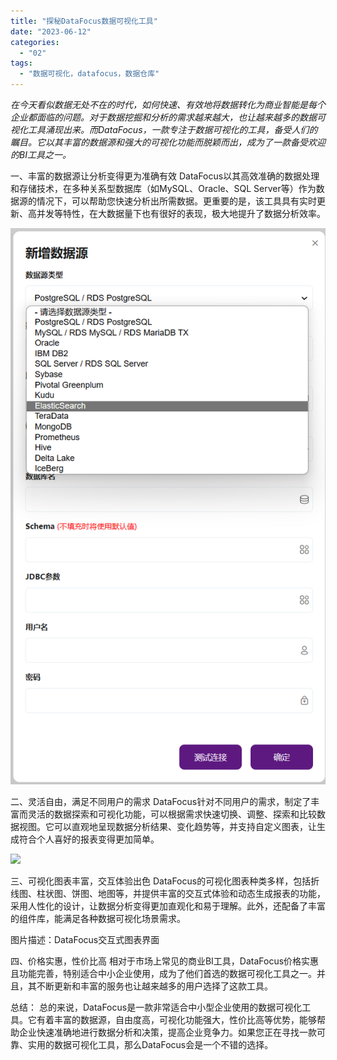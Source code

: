 ```yaml
---
title: "探秘DataFocus数据可视化工具"
date: "2023-06-12"
categories: 
  - "02"
tags: 
  - "数据可视化，datafocus，数据仓库"
---
```


_在今天看似数据无处不在的时代，如何快速、有效地将数据转化为商业智能是每个企业都面临的问题。对于数据挖掘和分析的需求越来越大，也让越来越多的数据可视化工具涌现出来。而DataFocus，一款专注于数据可视化的工具，备受人们的瞩目。它以其丰富的数据源和强大的可视化功能而脱颖而出，成为了一款备受欢迎的BI工具之一。_

一、丰富的数据源让分析变得更为准确有效 DataFocus以其高效准确的数据处理和存储技术，在多种关系型数据库（如MySQL、Oracle、SQL Server等）作为数据源的情况下，可以帮助您快速分析出所需数据。更重要的是，该工具具有实时更新、高并发等特性，在大数据量下也有很好的表现，极大地提升了数据分析效率。

![](images/1686530421-%E6%95%B0%E6%8D%AE%E5%BA%93%E6%94%AF%E6%8C%81%E7%B1%BB%E5%9E%8B.png)

二、灵活自由，满足不同用户的需求 DataFocus针对不同用户的需求，制定了丰富而灵活的数据探索和可视化功能，可以根据需求快速切换、调整、探索和比较数据视图。它可以直观地呈现数据分析结果、变化趋势等，并支持自定义图表，让生成符合个人喜好的报表变得更加简单。

![](images/1681183581-GIF-Figure-2-69-Multiple-dashboards-DFC.gif)

三、可视化图表丰富，交互体验出色 DataFocus的可视化图表种类多样，包括折线图、柱状图、饼图、地图等，并提供丰富的交互式体验和动态生成报表的功能，采用人性化的设计，让数据分析变得更加直观化和易于理解。此外，还配备了丰富的组件库，能满足各种数据可视化场景需求。

图片描述：DataFocus交互式图表界面

四、价格实惠，性价比高 相对于市场上常见的商业BI工具，DataFocus价格实惠且功能完善，特别适合中小企业使用，成为了他们首选的数据可视化工具之一。并且，其不断更新和丰富的服务也让越来越多的用户选择了这款工具。

总结： 总的来说，DataFocus是一款非常适合中小型企业使用的数据可视化工具。它有着丰富的数据源，自由度高，可视化功能强大，性价比高等优势，能够帮助企业快速准确地进行数据分析和决策，提高企业竞争力。如果您正在寻找一款可靠、实用的数据可视化工具，那么DataFocus会是一个不错的选择。
